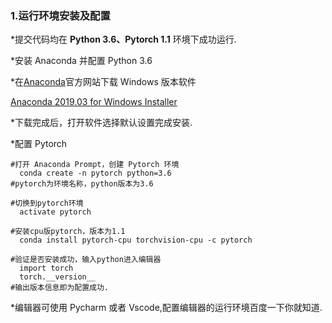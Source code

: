 

### 1.运行环境安装及配置
  \*提交代码均在 **Python 3.6、Pytorch 1.1** 环境下成功运行.

  \*安装 Anaconda 并配置 Python 3.6
  
  \*在[Anaconda](http://jianshu.com)官方网站下载 Windows 版本软件
  
   [Anaconda 2019.03 for Windows Installer](https://repo.anaconda.com/archive/Anaconda3-2019.03-Windows-x86_64.exe)
  
  \*下载完成后，打开软件选择默认设置完成安装.
  
  
  \*配置 Pytorch 
  ```
  #打开 Anaconda Prompt，创建 Pytorch 环境
    conda create -n pytorch python=3.6
  #pytorch为环境名称，python版本为3.6
  
  #切换到pytorch环境
    activate pytorch
  
  #安装cpu版pytorch，版本为1.1
    conda install pytorch-cpu torchvision-cpu -c pytorch
  
  #验证是否安装成功，输入python进入编辑器
    import torch
    torch.__version__
  #输出版本信息即为配置成功.
  ```

  \*编辑器可使用 Pycharm 或者 Vscode,配置编辑器的运行环境百度一下你就知道.
  
